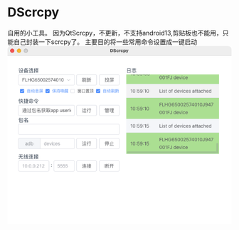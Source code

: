 # DScrcpy

自用的小工具。
因为QtScrcpy，不更新，不支持android13,剪贴板也不能用，只能自己封装一下scrcpy了。
主要目的将一些常用命令设置成一键启动
![窗口](window.png)